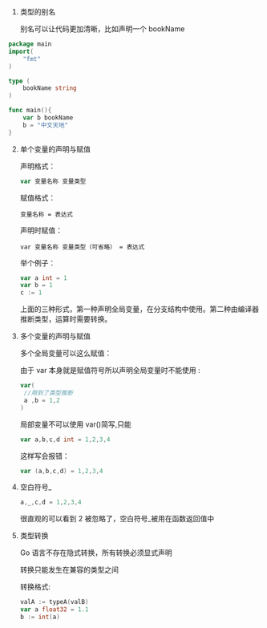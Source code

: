 1. 类型的别名

   别名可以让代码更加清晰，比如声明一个 bookName

```go
package main
import(
	"fmt"
)

type (
	bookName string
)

func main(){
	var b bookName
	b = "中文天地"
}
```

2. 单个变量的声明与赋值

   声明格式：

   ```go
   var 变量名称 变量类型
   ```

   赋值格式：

   ```
   变量名称 = 表达式
   ```

   声明时赋值：

   ```
   var 变量名称 变量类型（可省略） = 表达式
   ```

   举个例子：

   ```go
   var a int = 1
   var b = 1
   c := 1
   ```

   上面的三种形式，第一种声明全局变量，在分支结构中使用。第二种由编译器推断类型，运算时需要转换。

3. 多个变量的声明与赋值

   多个全局变量可以这么赋值：

   由于 var 本身就是赋值符号所以声明全局变量时不能使用 :

   ```go
   var(
   	//用到了类型推断
   	a ,b = 1,2
   )
   ```

   局部变量不可以使用 var()简写,只能

   ```go
   var a,b,c,d int = 1,2,3,4
   ```

   这样写会报错：

   ```go
   var (a,b,c,d) = 1,2,3,4
   ```

4. 空白符号\_

   ```go
   a,_,c,d = 1,2,3,4
   ```

   很直观的可以看到 2 被忽略了，空白符号\_被用在函数返回值中

5. 类型转换

   Go 语言不存在隐式转换，所有转换必须显式声明

   转换只能发生在兼容的类型之间

   转换格式:

   ```go
   valA := typeA(valB)
   var a float32 = 1.1
   b := int(a)
   ```
